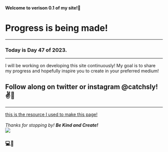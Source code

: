 <!-- # catchsly.github.io --> 

<!--!DOCTYPE html PUBLIC "-//W3C//DTD HTML 4.01//EN" "http://www.w3.org/TR/html4/strict.dtd"> --> 
<html>
<!-- <head>
  <meta http-equiv="Content-Type" content="text/html; charset=utf-8">
  <meta http-equiv="Content-Style-Type" content="text/css">
  <title> Hi! I'm Sly! </title>
  <meta name="Generator" content="Cocoa HTML Writer">
  <meta name="CocoaVersion" content="2299.4">
  <meta name = "viewport" content="width=device-width, initial-scale=1">
  <style type="text/css">
  </style>
</head> --> 
<body>
  <b> Welcome to verison 0.1 of my site!🥳 </b>
  <h1> Progress is being made! </h1>
  <hr> 
  <h3> Today is Day 47 of 2023. </h3>
  
 
 <hr>
  <p> I will be working on developing this site continuously! 
  My goal is to share my progress and hopefully inspire you 
  to create in your preferred medium! </p>
  <h2> Follow along on twitter or instagram @catchsly!✌️🫶</h2> 
<hr>
 <!-- <h1>This is an example of Header 1 text </h1>
  <h2> There are h1 to h6 headers. This is h2. </h2>
  <h3> Did you know that when designing there is text know as 
    <br>lorem ipsum that acts as placeholders for content on websites!
    This is h3.
  </h3>
  <h4> It seems that h4-h6 headers aren't used much. This is h4. </h4>
  <h5> Below you will find an example of lorem impsum text in h6. This is h5. </h5>
  <h6> Lorem ipsum dolor sit amet, consectetur adipiscing elit, 
   sed do eiusmod tempor incididunt ut labore et dolore magna aliqua.😵‍💫 </h6>
   <strong> Don't be alarmed if you can't read it. 😅 It's not meant to be read.</strong>
   <hr>
   <p> When trying to add spaces or breaks in your text there is a <br> br tag that
  that you can use. The br tag is an example of a <b> void element! </b> <br>
There is no content within it and does not require a closing tag when used.<br>
<u>At least not in HTML 5. </u></p> -->
<a href="https://www.youtube.com/watch?v=PlxWf493en4" target="_blank"> this is the resource I used to make this page!<br> </a>
<br> <i> Thanks for stopping by! <strong> Be Kind and Create!</strong></i>
<br>
<img src="https://images.pexels.com/photos/13519033/pexels-photo-13519033.jpeg?auto=compress&cs=tinysrgb&w=1260&h=750&dpr=2">
<h3>💻🤞 <h3>
<!--
  <p> Looking to add an archive for the sites development. [Day 2] </p> 
  <ul> Version 0.1 </ul>
  <ul> the Weird in Between [Coming Soon] </ul>
  <ul> Shop talk </ul>
  <ul> Links </ul> 
  <p> More Styling to Come! </p> -->
  
  <!-- <h2> Day 3 </h2> 
  <h3> Coding resources: </h3>
  <ul style="list-style-type:disc;">
    <li> LeetCode </li>
    <li> Codepen.io </li>
    <li> hackerrank </li>
    <li> codingame </li>
    <li> code wars </li>
    <li> freecodecamp.org </li>
    <li> youtube.com </li> 
  </ul>
    
  <h3> Day 4 </h3>
  <p> The most common way people give up their power is by thinking they don't have any. - Alice Walker </p>
  <br>
  <h3> Day 5 </h3>
  <p> After-Life </p> --> 
  




</body>
</html>


